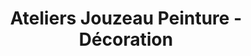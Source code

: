 ---
title: "Ateliers Jouzeau Peinture - Décoration"
url: /chailles/ateliers-jouzeau-peinture-decoration/
shop: Raumausstattung
---